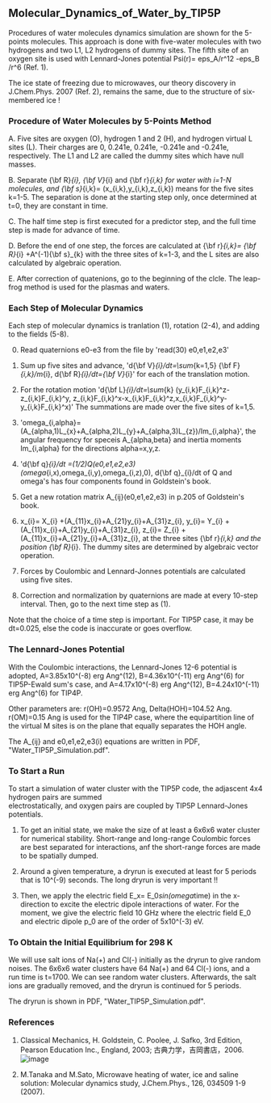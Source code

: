 ## Molecular_Dynamics_of_Water_by_TIP5P ##

Procedures of water molecules dynamics simulation are shown for the 5-points molecules. 
This approach is done with five-water molecules with two hydrogens and two L1, L2 hydrogens of dummy sites. 
The fifth site of an oxygen site is used with Lennard-Jones potential Psi(r)= eps_A/r^12 -eps_B /r^6 (Ref. 1). 

The ice state of freezing due to microwaves, our theory discovery in J.Chem.Phys. 2007 (Ref. 2), remains the same, due to
the structure of six-membered ice ! 

### Procedure of Water Molecules by 5-Points Method ###

A. Five sites are oxygen (O), hydrogen 1 and 2 (H), and hydrogen virtual L sites (L). 
Their charges are 0, 0.241e, 0.241e, -0.241e and -0.241e, respectively. The L1 and L2 are called the dummy sites which have null masses.

B. Separate {\bf R}_{i}, {\bf V}_{i} and {\bf r}_{i,k} for water with i=1-N molecules, and 
{\bf s}_{i,k}= (x_{i,k},y_{i,k},z_{i,k}) means for the five sites k=1-5. The separation is done at the starting step only, once determined at t=0, they are constant in time.

C. The half time step is first executed for a predictor step, and the full time step is made for
advance of time. 

D. Before the end of one step, the forces are calculated at {\bf r}_{i,k}= {\bf R}_{i} +A^(-1){\bf s}_{k}
with the three sites of k=1-3, and the L sites are also calculated by algebraic operation.

E. After correction of quatenions, go to the beginning of the clcle.  The leap-frog method is used for the plasmas and waters.


### Each Step of Molecular Dynamics ###

Each step of molecular dynamics is tranlation (1), rotation (2-4), and adding to the fields (5-8).

0. Read quaternions e0-e3 from the file by 'read(30) e0,e1,e2,e3'

1. Sum up five sites and advance, 'd{\bf V}_{i}/dt=\sum_{k=1,5} {\bf F}_{i,k}/m_{i}, 
d{\bf R}_{i}/dt={\bf V}_{i}' for each of the translation motion.

2. For the rotation motion 'd{\bf L}_{i}/dt=\sum_{k} (y_{i,k}F_{i,k}^z-z_{i,k}F_{i,k}^y,
z_{i,k}F_{i,k}^x-x_{i,k}F_{i,k}^z,x_{i,k}F_{i,k}^y-y_{i,k}F_{i,k}^x)'
The summations are made over the five sites of k=1,5. 

3. 'omega_{i,alpha}=(A_{alpha,1)L_{x}+A_{alpha,2)L_{y}+A_{alpha,3)L_{z})/Im_{i,alpha}', 
the angular frequency for speceis A_{alpha,beta} and inertia moments Im_{i,alpha} 
for the directions alpha=x,y,z.

4. 'd{\bf q}_{i}/dt =(1/2)Q(e0,e1,e2,e3)(omega_{i,x),omega_{i,y),omega_{i,z),0), 
d{\bf q}_{i}/dt of Q and omega's has four components found in Goldstein's book.

5. Get a new rotation matrix A_{ij}(e0,e1,e2,e3) in p.205 of Goldstein's book.

6. x_{i}= X_{i} +(A_{11}x_{i}+A_{21}y_{i}+A_{31}z_{i}, 
   y_{i}= Y_{i} +(A_{11}x_{i}+A_{21}y_{i}+A_{31}z_{i},
   z_{i}= Z_{i} +(A_{11}x_{i}+A_{21}y_{i}+A_{31}z_{i},
at the three sites {\bf r}_{i,k} and the position {\bf R}_{i}. The dummy sites are
determined by algebraic vector operation.

7. Forces by Coulombic and Lennard-Jonnes potentials are calculated using five sites.

8. Correction and normalization by quaternions are made at every 10-step interval. Then, go to the next time step as (1).

Note that the choice of a time step is important. For TIP5P case, it may be dt=0.025, else the code is inaccurate or goes overflow.


### The Lennard-Jones Potential ###

With the Coulombic interactions, the Lennard-Jones 12-6 potential is adopted,
A=3.85x10^(-8) erg Ang^(12), B=4.36x10^(-11) erg Ang^(6) for TIP5P-Ewald sum's case, 
and A=4.17x10^(-8) erg Ang^(12), B=4.24x10^(-11) erg Ang^(6) for TIP4P.

Other parameters are: r(OH)=0.9572 Ang, Delta(HOH)=104.52 Ang. r(OM)=0.15 Ang is used 
for the TIP4P case, where the equipartition line of the virtual M sites is on the plane 
that equally separates the HOH angle. 

The A_{ij} and e0,e1,e2,e3(i) equations are written in PDF, "Water_TIP5P_Simulation.pdf".

### To Start a Run ###

To start a simulation of water cluster with the TIP5P code, the adjascent 4x4 hydrogen pairs are summed  
electrostatically, and oxygen pairs are coupled by TIP5P Lennard-Jones potentials.

1. To get an initial state, we make the size of at least a 6x6x6 water cluster for numerical stability.
Short-range and long-range Coulombic forces are best separated for interactions, anf the short-range 
forces are made to be spatially dumped.

2. Around a given temperature, a dryrun is executed at least for 5 periods that is 10^(-9) seconds.
The long dryrun is very important !!

3. Then, we apply the electric field E_x= E_0*sin(omega*time) in the x-direction to excite the 
electric dipole interactions of water. For the moment, we give the electric field 10 GHz where 
the electric field E_0 and electric dipole p_0 are of the order of 5x10^(-3) eV.

### To Obtain the Initial Equilibrium for 298 K ###

We will use salt ions of Na(+) and Cl(-) initially as the dryrun to give random noises. 
The 6x6x6 water clusters have 64 Na(+) and 64 Cl(-) ions, and a run time is t=1700.
We can see random water clusters. 
Afterwards, the salt ions are gradually removed, and the dryrun is continued for 5 periods.

The dryrun is shown in PDF, "Water_TIP5P_Simulation.pdf".

### References ### 

1. Classical Mechanics, H. Goldstein, C. Poolee, J. Safko, 3rd Edition, Pearson Education Inc., England, 2003; 
古典力学，吉岡書店，2006.
![image](https://github.com/Mtanaka77/Molecular_Dynimics_of_Water_by_TI5P/assets/111667711/aacddf22-0d92-4f3c-ae38-e1115261fd58)

2. M.Tanaka and M.Sato, Microwave heating of water, ice and saline solution: Molecular dynamics study, J.Chem.Phys., 126, 034509 1-9 (2007).
